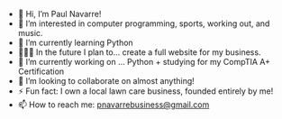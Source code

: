 - 👋 Hi, I’m Paul Navarre!
- 👀 I’m interested in computer programming, sports, working out, and music.
- 🌱 I’m currently learning Python
- 👨🏻‍💻 In the future I plan to... create a full website for my business. 
- 🔭 I’m currently working on ... Python + studying for my CompTIA A+ Certification
- 💞️ I’m looking to collaborate on almost anything!
- ⚡️ Fun fact: I own a local lawn care business, founded entirely by me!
- 📫 How to reach me: pnavarrebusiness@gmail.com


<!---
pnavarre2330/pnavarre2330 is a ✨ special ✨ repository because its `README.md` (this file) appears on your GitHub profile.
You can click the Preview link to take a look at your changes.
--->

